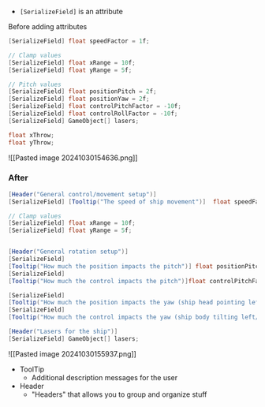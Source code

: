 - `[SerializeField]` is an attribute

Before adding attributes
```C#
[SerializeField] float speedFactor = 1f;

// Clamp values
[SerializeField] float xRange = 10f;
[SerializeField] float yRange = 5f;

// Pitch values
[SerializeField] float positionPitch = 2f;
[SerializeField] float positionYaw = 2f;
[SerializeField] float controlPitchFactor = -10f;
[SerializeField] float controlRollFactor = -10f;
[SerializeField] GameObject[] lasers;

float xThrow;
float yThrow;
```

![[Pasted image 20241030154636.png]]

### After
```C#
[Header("General control/movement setup")]
[SerializeField] [Tooltip("The speed of ship movement")]  float speedFactor = 1f;

// Clamp values
[SerializeField] float xRange = 10f;
[SerializeField] float yRange = 5f;


[Header("General rotation setup")]
[SerializeField] 
[Tooltip("How much the position impacts the pitch")] float positionPitch = 2f;
[SerializeField] 
[Tooltip("How much the control impacts the pitch")]float controlPitchFactor = -10f;

[SerializeField] 
[Tooltip("How much the position impacts the yaw (ship head pointing left/right)")] float positionYaw = 2f;
[SerializeField] 
[Tooltip("How much the control impacts the yaw (ship body tilting left/right)")] float controlRollFactor = -10f;

[Header("Lasers for the ship")]
[SerializeField] GameObject[] lasers;
```
![[Pasted image 20241030155937.png]]
- ToolTip 
	- Additional description messages for the user
- Header
	- "Headers" that allows you to group and organize stuff